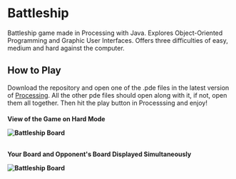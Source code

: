 # Battleship
<p>Battleship game made in Processing with Java. Explores Object-Oriented Programming and Graphic User Interfaces.
Offers three difficulties of easy, medium and hard against the computer.
</p>
<h2>How to Play</h2>
<p>Download the repository and open one of the .pde files in the latest version of <a href = "https://processing.org/download/">Processing</a>. All the other pde files should open along with it, if not, open them all together. Then hit the play button in Processsing and enjoy! </p>
<h4>
  <p>View of the Game on Hard Mode</p>
  <img src ="https://i.imgur.com/H5dOqOR.png" alt = "Battleship Board">
  <br></br>
  <p>Your Board and Opponent's Board Displayed Simultaneously</p>     
  <img src ="https://i.imgur.com/lB2h01S.png" alt = "Battleship Board">
<h4> 




